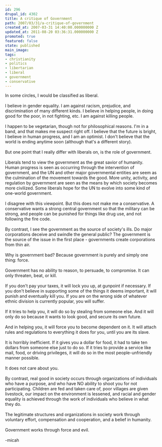 ```yaml
---
id: 296
drupal_id: 4302
title: A critique of Government
path: 2007/03/31/a-critique-of-government
created_at: 2007-03-31 14:40:00.000000000 Z
updated_at: 2011-08-20 03:36:31.000000000 Z
promoted: true
featured: false
state: published
main_image: 
tags:
- christianity
- politics
- libertarian
- liberal
- government
- conservative
---
```

In some circles, I would be classified as liberal.<br /><br />I believe in gender equality. I am against racism, prejudice, and discrimination of many different kinds. I believe in helping people, in doing good for the poor, in not fighting, etc. I am against killing people.<br /><br />I happen to be vegetarian, though not for philosophical reasons. I'm in a band, and that makes me suspect right off. I believe that the future is bright, I believe in human progress, and I am an optimist. I don't believe that the world is ending anytime soon (although that's a different story).<br /><br />But one point that I really differ with liberals on, is the role of government.<br /><br />Liberals tend to view the government as the great savior of humanity. Human progress is seen as occurring through the intervention of government, and the UN and other major governmental entities are seem as the culmination of the movement towards the good. More unity, activity, and regulation by government are seen as the means by which society becomes more civilized. Some liberals hope for the UN to evolve into some kind of one-world government.<br /><br />I disagree with this viewpoint. But this does not make me a conservative. A conservative wants a strong central government so that the military can be strong, and people can be punished for things like drug use, and not following the fire code.<br /><br />By contrast, I see the government as the source of society's ills. Do major corporations deceive and swindle the general public? The government is the source of the issue in the first place - governments create corporations from thin air.<br /><br />Why is government bad? Because government is purely and simply one thing: force.<br /><br />Government has no ability to reason, to persuade, to compromise. It can only threaten, beat, or kill.<br /><br />If you don't pay your taxes, it will lock you up, at gunpoint if necessary. If you don't believe in supporting some of the things it deems important, it will punish and eventually kill you. If you are on the wrong side of whatever ethnic division is currently popular, you will suffer.<br /><br />If it tries to help you, it will do so by stealing from someone else. And it will only do so because it wants to look good, and secure its own future.<br /><br />And in helping you, it will force you to become dependent on it. It will attach rules and regulations to everything it does for you, until you are its slave.<br /><br />It is horribly inefficient. If it gives you a dollar for food, it had to take ten dollars from someone else just to do so. If it tries to provide a service like mail, food, or driving privileges, it will do so in the most people-unfriendly manner possible.<br /><br />It does not care about you.<br /><br />By contrast, real good in society occurs through organizations of individuals who have a purpose, and who have NO ability to shoot you for not participating. Children are fed and taken care of, poor villages are given livestock, our impact on the environment is lessened, and racial and gender equality is achieved through the work of individuals who believe in what they do.<br /><br />The legitimate structures and organizations in society work through voluntary effort, compensation and cooperation, and a belief in humanity.<br /><br />Government works through force and evil.<br /><br />-micah
